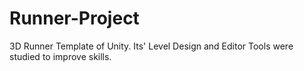 # Runner-Project

3D Runner Template of Unity. Its' Level Design and Editor Tools were studied to improve skills.
